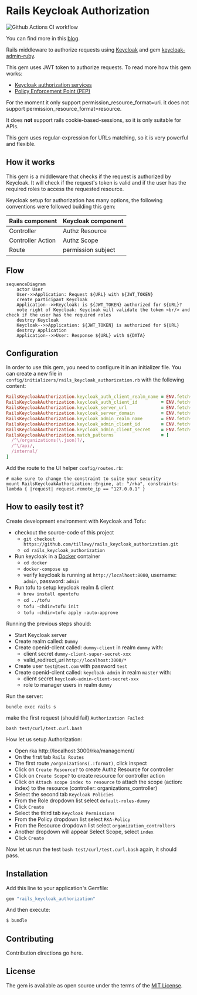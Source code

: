 # Rails Keycloak Authorization

![Github Actions CI workflow](https://github.com/tillawy/rails_keycloak_authorization/actions/workflows/ruby.yml/badge.svg)

You can find more in this [blog](https://dev.to/tillawy/rails-and-keycloak-authentication-authorization-part-three-n4g).

Rails middleware to authorize requests using [Keycloak](https://www.keycloak.org) and gem [keycloak-admin-ruby](https://github.com/looorent/keycloak-admin-ruby).

This gem uses JWT token to authorize requests.
To read more how this gem works:

 * [Keycloak authorization services](https://www.keycloak.org/docs/latest/authorization_services/index.html#_service_overview)
 * [Policy Enforcement Point (PEP)](https://www.keycloak.org/docs/latest/authorization_services/index.html#_enforcer_overview)
  

For the moment it only support permission_resource_format=uri. it does not support permission_resource_format=resource.

It does **not** support rails cookie-based-sessions, so it is only suitable for APIs.

This gem uses regular-expression for URLs matching, so it is very powerful and flexible. 

## How it works

This gem is a middleware that checks if the request is authorized by Keycloak. 
It will check if the request's token is valid and if the user has the required roles to access the requested resource.

Keycloak setup for authorization has many options, the following conventions were followed building this gem:

| Rails component   | Keycloak component  |
|-------------------|---------------------|
| Controller        | Authz Resource      |
| Controller Action | Authz Scope         |
| Route             | permission subject  |


## Flow

```mermaid
sequenceDiagram
    actor User
    User->>Application: Request ${URL} with ${JWT_TOKEN}
    create participant Keycloak
    Application-->>Keycloak: is ${JWT_TOKEN} authorized for ${URL}?
    note right of Keycloak: Keycloak will validate the token <br/> and check if the user has the required roles
    destroy Keycloak
    Keycloak-->>Application: ${JWT_TOKEN} is authorized for ${URL}
    destroy Application
    Application-->>User: Response ${URL} with ${DATA}
```


## Configuration

In order to use this gem, you need to configure it in an initializer file. You can create a new file in `config/initializers/rails_keycloak_authorization.rb` with the following content:

```ruby
RailsKeycloakAuthorization.keycloak_auth_client_realm_name = ENV.fetch("KEYCLOAK_AUTH_CLIENT_REALM_NAME", "dummy")
RailsKeycloakAuthorization.keycloak_auth_client_id         = ENV.fetch("KEYCLOAK_AUTH_CLIENT_ID", "dummy-client")
RailsKeycloakAuthorization.keycloak_server_url             = ENV.fetch("KEYCLOAK_SERVER_URL", "http://localhost:8080")
RailsKeycloakAuthorization.keycloak_server_domain          = ENV.fetch("KEYCLOAK_ADMIN_SERVER_DOMAIN", "localhost")
RailsKeycloakAuthorization.keycloak_admin_realm_name       = ENV.fetch("KEYCLOAK_ADMIN_REALM_NAME", "master")
RailsKeycloakAuthorization.keycloak_admin_client_id        = ENV.fetch("KEYCLOAK_ADMIN_CLIENT_ID", "keycloak-admin")
RailsKeycloakAuthorization.keycloak_admin_client_secret    = ENV.fetch("KEYCLOAK_ADMIN_CLIENT_SECRET", "keycloak-admin-client-secret-xxx")
RailsKeycloakAuthorization.match_patterns                  = [
  /^\/organizations(\.json)?/,
  /^\/api/,
  /internal/
]
```

Add the route to the UI helper `config/routes.rb`:

```
# make sure to change the constraint to suite your security
mount RailsKeycloakAuthorization::Engine, at: "/rka", constraints: lambda { |request| request.remote_ip == "127.0.0.1" }
```


## How to easily test it?

Create development environment with Keycloak and Tofu:
 * checkout the source-code of this project
   * `git checkout https://github.com/tillawy/rails_keycloak_authorization.git`
   * `cd rails_keycloak_authorization`
 * Run keycloak in a [Docker](https://docs.docker.com/get-docker/) container
   * `cd docker`
   * `docker-compose up`
   * verify keycloak is running at `http://localhost:8080`, username: `admin`, password: `admin`
 * Run tofu to setup keycloak realm & client
   * `brew install opentofu`  
   * `cd ../tofu` 
   * `tofu -chdir=tofu init`
   * `tofu -chdir=tofu apply -auto-approve` 

Running the previous steps should:
 * Start Keycloak server
 * Create realm called: `Dummy`
 * Create openid-client called: `dummy-client` in realm `dummy` with:
   * client secret `dummy-client-super-secret-xxx`
   * valid_redirect_uri `http://localhost:3000/*`
 * Create user `test@test.com` with password `test`
 * Create openid-client called: `keycloak-admin` in realm `master` with:
   * client secret `keycloak-admin-client-secret-xxx`
   * role to manager users in realm `dummy`

Run the server:

  `bundle exec rails s`

make the first request (should fail) `Authorization Failed`:

```shell
bash test/curl/test.curl.bash
```

How let us setup Authorization:

 * Open rka http://localhost:3000/rka/management/
 * On the first tab `Rails Routes`
 * The first route `/organizations(.:format)`, click inspect
 * Click on `Create Resource?` to create Authz Resource for controller 
 * Click on `Create Scope?` to create resource for controller action
 * Click on `Attach scope index to resource` to attach the scope (action: index) to the resource (controller: organizations_controller)
 * Select the second tab `Keycloak Policies`
 * From the Role dropdown list select `default-roles-dummy`
 * Click `Create`
 * Select the third tab `Keycloak Permissions`
 * From the Policy dropdown list select `RKA-Policy`
 * From the Resource dropdown list select `organization_controllers`
 * Another dropdown will appear Select Scope, select `index`
 * Click `Create`

Now let us run the test `bash test/curl/test.curl.bash` again, it should pass.

## Installation
Add this line to your application's Gemfile:

```ruby
gem "rails_keycloak_authorization"
```

And then execute:
```bash
$ bundle
```

## Contributing
Contribution directions go here.

## License
The gem is available as open source under the terms of the [MIT License](https://opensource.org/licenses/MIT).
